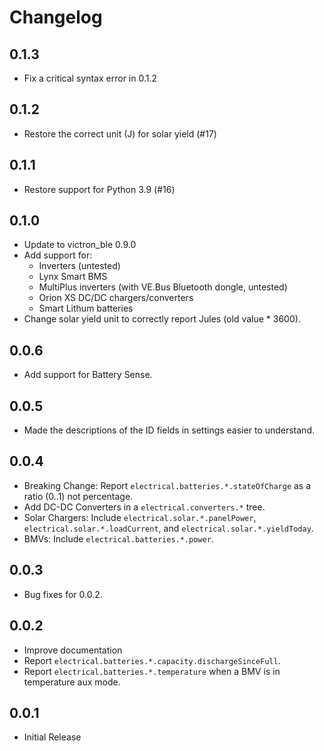 # Changelog

## 0.1.3

* Fix a critical syntax error in 0.1.2

## 0.1.2

* Restore the correct unit (J) for solar yield (#17)

## 0.1.1

* Restore support for Python 3.9 (#16)

## 0.1.0

* Update to victron_ble 0.9.0
* Add support for:
  * Inverters (untested)
  * Lynx Smart BMS
  * MultiPlus inverters (with VE.Bus Bluetooth dongle, untested)
  * Orion XS DC/DC chargers/converters
  * Smart Lithum batteries
* Change solar yield unit to correctly report Jules (old value * 3600).

## 0.0.6

* Add support for Battery Sense.

## 0.0.5

* Made the descriptions of the ID fields in settings easier to
  understand.

## 0.0.4

* Breaking Change: Report `electrical.batteries.*.stateOfCharge` as a
  ratio (0..1) not percentage.
* Add DC-DC Converters in a `electrical.converters.*` tree.
* Solar Chargers: Include `electrical.solar.*.panelPower`,
  `electrical.solar.*.loadCurrent`, and
  `electrical.solar.*.yieldToday`.
* BMVs: Include `electrical.batteries.*.power`.

## 0.0.3

* Bug fixes for 0.0.2.

## 0.0.2

* Improve documentation
* Report `electrical.batteries.*.capacity.dischargeSinceFull`.
* Report `electrical.batteries.*.temperature` when a BMV is in
  temperature aux mode.

## 0.0.1

* Initial Release
